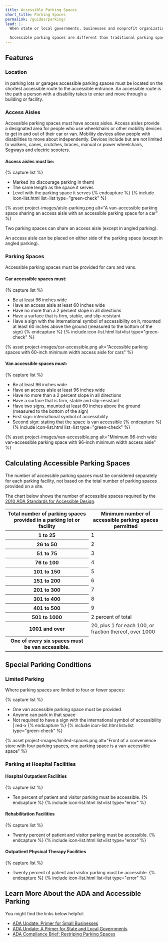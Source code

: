 ```yaml
---
title: Accessible Parking Spaces
short_title: Parking Spaces
permalink: /guides/parking/
lead: |-
  When state or local governments, businesses and nonprofit organizations provide customer or employee parking in parking lots or garages, accessible parking spaces complying with the Americans with Disabilities Act (ADA) must be provided.

  Accessible parking spaces are different than traditional parking spaces. They have specific features that make it easier for people with disabilities to access your programs, goods or services.
---
```


## Features

### Location

In parking lots or garages accessible parking spaces must be located on the shortest accessible route to the accessible entrance. An accessible route is the path a person with a disability takes to enter and move through a building or facility.

### Access Aisles

Accessible parking spaces must have access aisles. Access aisles provide a designated area for people who use wheelchairs or other mobility devices to get in and out of their car or van. Mobility devices allow people with disabilities to move about independently. Devices include but are not limited to walkers, canes, crutches, braces, manual or power wheelchairs, Segways and electric scooters.

#### Access aisles must be:

{% capture list %}
- Marked (to discourage parking in them)
- The same length as the space it serves
- Level with the parking space it serves
{% endcapture %}
{% include icon-list.html list=list type="green-check" %}

{% asset project-images/aisle-parking.png alt="A van-accessible parking space sharing an access aisle with an accessible parking space for a car" %}

Two parking spaces can share an access aisle (except in angled parking).

An access aisle can be placed on either side of the parking space (except in angled parking).

### Parking Spaces

Accessible parking spaces must be provided for cars and vans.

#### Car accessible spaces must:

{% capture list %}
- Be at least 96 inches wide
- Have an access aisle at least 60 inches wide
- Have no more than a 2 percent slope in all directions
- Have a surface that is firm, stable, and slip-resistant
- Have a sign with the international symbol of accessibility on it, mounted at least 60 inches above the ground (measured to the bottom of the sign)
{% endcapture %}
{% include icon-list.html list=list type="green-check" %}

{% asset project-images/car-accessible.png alt="Accessible parking spaces with 60-inch minimum width access aisle for cars" %}

#### Van accessible spaces must:

{% capture list %}
- Be at least 96 inches wide
- Have an access aisle at least 96 inches wide
- Have no more than a 2 percent slope in all directions
- Have a surface that is firm, stable and slip-resistant
- Have two signs, mounted at least 60 inches above the ground (measured to the bottom of the sign)
- First sign: international symbol of accessibility
- Second sign: stating that the space is van accessible
{% endcapture %}
{% include icon-list.html list=list type="green-check" %}

{% asset project-images/van-accessible.png alt="Minimum 96-inch wide van-accessible parking space with 96-inch minimum width access aisle" %}

## Calculating Accessible Parking Spaces

The number of accessible parking spaces must be considered separately for each parking facility, not based on the total number of parking spaces provided on a site.

The chart below shows the number of accessible spaces required by the [2010 ADA Standards for Accessible Design](https://www.ada.gov/regs2010/2010ADAStandards/2010ADAstandards.htm#pgfId-1010282).

<table class="usa-table">
  <thead>
    <tr>
      <th scope="col">Total number of parking spaces provided in a parking lot or facility</th>
      <th scope="col">Minimum number of
accessible parking spaces permitted</th>
    </tr>
  </thead>
  <tbody>
    <tr>
      <th scope="row">1 to 25</th>
      <td>1</td>
    </tr>
    <tr>
      <th scope="row">26 to 50</th>
      <td>2</td>
    </tr>
    <tr>
      <th scope="row">51 to 75</th>
      <td>3</td>
    </tr>
    <tr>
      <th scope="row">76 to 100</th>
      <td>4</td>
    </tr>
    <tr>
      <th scope="row">101 to 150</th>
      <td>5</td>
    </tr>
    <tr>
      <th scope="row">151 to 200</th>
      <td>6</td>
    </tr>
    <tr>
      <th scope="row">201 to 300</th>
      <td>7</td>
    </tr>
    <tr>
      <th scope="row">301 to 400</th>
      <td>8</td>
    </tr>
    <tr>
      <th scope="row">401 to 500</th>
      <td>9</td>
    </tr>
    <tr>
      <th scope="row">501 to 1000</th>
      <td>2 percent of total</td>
    </tr>
    <tr>
      <th scope="row">1001 and over</th>
      <td>20, plus 1 for each 100, or fraction thereof, over 1000</td>
    </tr>
    <tr>
      <th scope="row">One of every six spaces must be van accessible.</th>
      <td></td>
    </tr>
  </tbody>
</table>

## Special Parking Conditions

### Limited Parking

Where parking spaces are limited to four or fewer spaces:

{% capture list %}
- One van accessible parking space must be provided
- Anyone can park in that space
- Not required to have a sign with the international symbol of accessibility | red-x
{% endcapture %}
{% include icon-list.html list=list type="green-check" %}

{% asset project-images/limited-spaces.png alt="Front of a convenience store with four parking spaces, one parking space is a van-accessible space" %}

### Parking at Hospital Facilities

#### Hospital Outpatient Facilities
{% capture list %}
- Ten percent of patient and visitor parking must be accessible.
{% endcapture %}
{% include icon-list.html list=list type="error" %}

#### Rehabilitation Facilities
{% capture list %}
- Twenty percent of patient and visitor parking must be accessible.
{% endcapture %}
{% include icon-list.html list=list type="error" %}

#### Outpatient Physical Therapy Facilities
{% capture list %}
- Twenty percent of patient and visitor parking must be accessible.
{% endcapture %}
{% include icon-list.html list=list type="error" %}

## Learn More About the ADA and Accessible Parking

You might find the links below helpful:

- [ADA Update: Primer for Small Businesses](https://www.ada.gov/regs2010/smallbusiness/smallbusprimer2010.html)
- [ADA Update: A Primer for State and Local Governments](https://www.ada.gov/regs2010/titleII_2010/title_ii_primer.html)
- [ADA Compliance Brief: Restriping Parking Spaces](https://www.ada.gov/restriping_parking/restriping2015.html)
